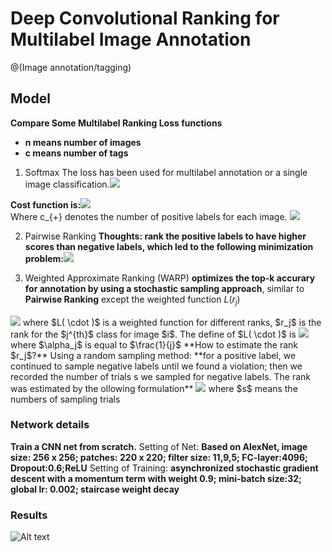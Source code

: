 # Deep Convolutional Ranking for Multilabel Image Annotation
@(Image annotation/tagging)

## Model

**Compare Some Multilabel Ranking Loss functions**
- **n means number of images**
- **c means number of tags**

1. Softmax
The loss has been used for multilabel annotation or a single image classification.<img src="http://latex.codecogs.com/gif.latex?P_{ij} = \frac{exp(f_j(x_i))}{\sum_{k=1}^c exp(f_k(x_i))}" /> 
 
**Cost function is:**<img src="http://latex.codecogs.com/gif.latex?J = -\frac{1}{m}\sum_{i=1}^n \sum_{j=1}^c \bar{p}_{ij}log(p_{ij})=-\frac{1}{m}\sum_{i=1}^n \sum_{j=1}^{c_{+}}\frac{1}{c_{+}log(p_{ij})}" />  
Where c_{+} denotes the number of positive labels for each image.
<img src="http://latex.codecogs.com/gif.latex?\frac{\partial J}{\partial \theta_k^{(j)}}=\sum_{i:r(i,j)=1}{\big((\theta^{(j)})^Tx^{(i)}-y^{(i,j)}\big)x_k^{(i)}}+\lambda \theta_k^{(j)}" /> 

2. Pairwise Ranking
**Thoughts: rank the positive labels to have higher scores than negative labels, which led to the following minimization problem:**<img src="http://latex.codecogs.com/gif.latex?J = \sum_{i=1}^n \sum_{j=1}^{c_{+}}\sum_{k=1}^{c_{-}} max(0, 1-f_j(x_i)+f_k(x_i))" /> 

3. Weighted Approximate Ranking (WARP)
**optimizes the top-k accurary for annotation by using a stochastic sampling approach**, similar to **Pairwise Ranking** except the weighted function $L(r_j)$
<img src="http://latex.codecogs.com/gif.latex?J = \sum_{i=1}^n \sum_{j=1}^{c_{+}}\sum_{k=1}^{c_{-}} L(r_j) max(0, 1-f_j(x_i)+f_k(x_i))" /> 
where $L( \cdot )$ is a weighted function for different ranks, $r_j$ is the rank for the $j^{th}$ class for image $i$.
The define of $L( \cdot )$ is <img src="http://latex.codecogs.com/gif.latex?L(r) = \sum_{j=1}^r \alpha_j, with ~ \alpha_1 \ge \alpha_2 \ge \alpha_3 \ge \dots \ge 0." /> 
where $\alpha_j$ is equal to $\frac{1}{j}$
**How to estimate the rank $r_j$?**
Using a random sampling method: **for a positive label, we continued to sample negative labels until we found a violation; then we recorded the number of trials s we sampled for negative labels. The rank was estimated by the ollowing formulation**
<img src="http://latex.codecogs.com/gif.latex?r_j = \lfloor \frac{c-1}{s} \rfloor" />  where $s$ means the numbers of sampling trials

### Network details
**Train a CNN net from scratch.**
Setting of Net: **Based on AlexNet, image size: 256 x 256; patches: 220 x 220; filter size: 11,9,5; FC-layer:4096; Dropout:0.6;ReLU**
Setting of Training: **asynchronized stochastic gradient descent with a momentum term with weight 0.9; mini-batch size:32; global lr: 0.002; staircase weight decay**

### Results
![Alt text](https://github.com/WERush/awesome-image-annotation/blob/master/image/1460364848626.png)
